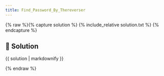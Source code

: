 ```yaml
---
title: Find_Password_By_Thereverser
---
```


{% raw %}{% capture solution %}
{% include_relative solution.txt %}
{% endcapture %}

## 📝 Solution

{{ solution | markdownify }}

{% endraw %}
